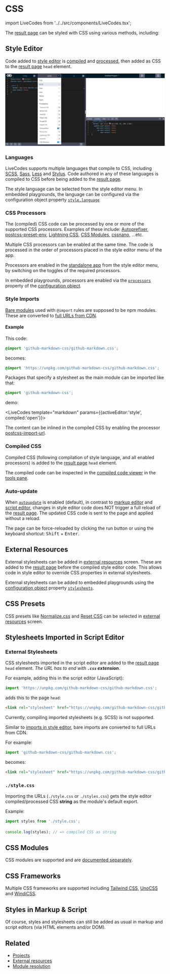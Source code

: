 # CSS

import LiveCodes from '../../src/components/LiveCodes.tsx';

The [result page](./result.md) can be styled with CSS using various methods, including:

## Style Editor

Code added to [style editor](./projects.md#style-editor) is [compiled](#languages) and [processed](#css-processors), then added as CSS to the [result page](./result.md) `head` element.

![LiveCodes styles](../../static/img/screenshots/styles.jpg)

### Languages

LiveCodes supports multiple languages that compile to CSS, including [SCSS](../languages/scss.md), [Sass](../languages/sass.md), [Less](../languages/less.md) and [Stylus](../languages/stylus.md). Code authored in any of these languages is compiled to CSS before being added to the [result page](./result.md).

The style language can be selected from the style editor menu. In embedded playgrounds, the language can be configured via the configuration object property [`style.language`](../configuration/configuration-object.md#style)

### CSS Processors

The (compiled) CSS code can be processed by one or more of the supported CSS processors. Examples of these include: [Autoprefixer](../languages/autoprefixer.md), [postcss-preset-env](../languages/postcssPresetEnv.md), [Lightning CSS](../languages/lightningcss.md), [CSS Modules](../languages/cssmodules.md), [cssnano](../languages/cssnano.md), ...etc.

Multiple CSS processors can be enabled at the same time. The code is processed in the order of processors placed in the style editor menu of the app.

Processors are enabled in the [standalone app](../getting-started.md#standalone-app) from the style editor menu, by switching on the toggles of the required processors.

In embedded playgrounds, processors are enabled via the [`processors`](../configuration/configuration-object.md#processors) property of the [configuration object](../configuration/configuration-object.md).

### Style Imports

[Bare modules](./module-resolution.md#bare-module-imports) used with `@import` rules are supposed to be npm modules. These are converted to [full URLs from CDN](./module-resolution.md#cdn-providers).

#### Example

This code:

```css
@import 'github-markdown-css/github-markdown.css';
```

becomes:

```css
@import 'https://unpkg.com/github-markdown-css/github-markdown.css';
```

Packages that specify a stylesheet as the main module can be imported like that:

```css
@import 'github-markdown-css';
```

demo:

<LiveCodes template="markdown" params={{activeEditor:'style', compiled:'open'}}></LiveCodes>

The content can be inlined in the compiled CSS by enabling the processor [postcss-import-url](../languages/postcssImportUrl.md).

### Compiled CSS

Compiled CSS (following compilation of style language, and all enabled processors) is added to the [result page](./result.md) `head` element.

The compiled code can be inspected in the [compiled code viewer](./compiled-code.md) in the [tools pane](./tools-pane.md).

### Auto-update

When [`autoupdate`](../configuration/configuration-object.md#autoupdate) is enabled (default), in contrast to [markup editor](./projects.md#markup-editor) and [script editor](./projects.md#script-editor), changes in style editor code does NOT trigger a full reload of the [result page](./result.md). The updated CSS code is sent to the page and applied without a reload.

The page can be force-reloaded by clicking the run button or using the keyboard shortcut: <kbd>Shift</kbd>&nbsp;+&nbsp;<kbd>Enter</kbd>.

## External Resources

External stylesheets can be added in [external resources](./external-resources.md) screen. These are added to the [result page](./result.md) before the compiled style editor code. This allows code in style editor to override CSS properties in external stylesheets.

External stylesheets can be added to embedded playgrounds using the [configuration object](../configuration/configuration-object.md) property [`stylesheets`](../configuration/configuration-object.md#stylesheets).

## CSS Presets

CSS presets like [Normalize.css](https://necolas.github.io/normalize.css/) and [Reset CSS](https://meyerweb.com/eric/tools/css/reset/) can be selected in [external resources](./external-resources.md#css-presets) screen.

## Stylesheets Imported in Script Editor

### External Stylesheets

CSS stylesheets imported in the script editor are added to the [result page](./result.md) `head` element. _The URL has to end with **`.css` extension**_.

For example, adding this in the script editor (JavaScript):

```js
import 'https://unpkg.com/github-markdown-css/github-markdown.css';
```

adds this to the page `head`:

```html
<link rel="stylesheet" href="https://unpkg.com/github-markdown-css/github-markdown.css" />
```

Currently, compiling imported stylesheets (e.g. SCSS) is not supported.

Similar to [imports in style editor](#style-imports), bare imports are converted to full URLs from CDN.

For example:

```js
import 'github-markdown-css/github-markdown.css';
```

becomes:

```html
<link rel="stylesheet" href="https://unpkg.com/github-markdown-css/github-markdown.css" />
```

### `./style.css`

Importing the URLs (`./style.css` or `./styles.css`) gets the style editor compiled/processed CSS **string** as the module's default export.

Example:

```js
import styles from './style.css';

console.log(styles); // => compiled CSS as string
```

## CSS Modules

CSS modules are supported and are [documented separately](../languages/cssmodules.md).

## CSS Frameworks

Multiple CSS frameworks are supported including [Tailwind CSS](../languages/tailwindcss.md), [UnoCSS](../languages/unocss.md) and [WindiCSS](../languages/windicss.md).

## Styles in Markup & Script

Of course, styles and stylesheets can still be added as usual in markup and script editors (via HTML elements and/or DOM).

## Related

- [Projects](./projects.md)
- [External resources](./external-resources.md)
- [Module resolution](./module-resolution.md)
